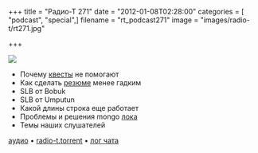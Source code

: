 +++
title = "Радио-Т 271"
date = "2012-01-08T02:28:00"
categories = [ "podcast", "special",]
filename = "rt_podcast271"
image = "images/radio-t/rt271.jpg"

+++

![](https://radio-t.com/images/radio-t/rt271.jpg)

- Почему [квесты](http://37signals.com/svn/posts/3071-why-we-dont-hire-programmers-based-on-puzzles-api-quizzes-math-riddles-or-other-parlor-trick) не помогают
- Как сделать [резюме](http://java.dzone.com/articles/how-make-your-cv-not-suck) менее гадким
- SLB от Bobuk
- SLB от Umputun
- Какой длины строка еще работает
- Проблемы и решения mongo [лока](http://blog.pythonisito.com/2011/12/mongodbs-write-lock.html)
- Темы наших слушателей

[аудио](https://cdn.radio-t.com/rt_podcast271.mp3) • [radio-t.torrent](https://cdn.radio-t.com/torrents/rt_podcast271.mp3.torrent) • [лог чата](http://chat.radio-t.com/logs/radio-t-271.html)<audio src="https://cdn.radio-t.com/rt_podcast271.mp3" preload="none"></audio>
